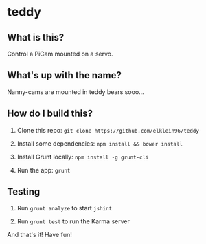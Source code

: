 # teddy

## What is this?

Control a PiCam mounted on a servo. 

## What's up with the name?

Nanny-cams are mounted in teddy bears sooo...

## How do I build this?

1. Clone this repo: `git clone https://github.com/elklein96/teddy`

2. Install some dependencies: `npm install && bower install`

3. Install Grunt locally: `npm install -g grunt-cli`

4. Run the app: `grunt`

## Testing

1. Run `grunt analyze` to start `jshint`

2. Run `grunt test` to run the Karma server

And that's it! Have fun!